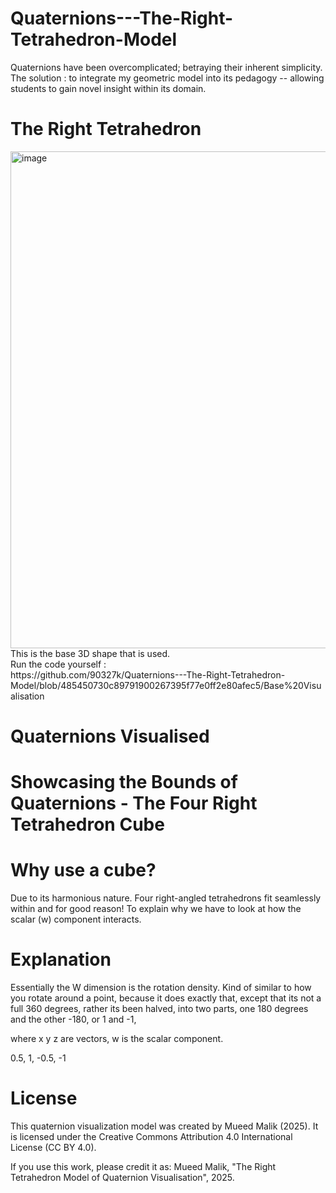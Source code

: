 # Quaternions---The-Right-Tetrahedron-Model
Quaternions have been overcomplicated; betraying their inherent simplicity. The solution : to integrate my geometric model into its pedagogy -- allowing students to gain novel insight within its domain.

# The Right Tetrahedron
<img width="1008" height="795" alt="image" src="https://github.com/user-attachments/assets/e8b83a26-46ea-4cce-aa7e-6ed89f969c8e" />
This is the base 3D shape that is used. <br>
Run the code yourself : <br> 
https://github.com/90327k/Quaternions---The-Right-Tetrahedron-Model/blob/485450730c89791900267395f77e0ff2e80afec5/Base%20Visualisation

# Quaternions Visualised

# Showcasing the Bounds of Quaternions - The Four Right Tetrahedron Cube

# Why use a cube?
Due to its harmonious nature. Four right-angled tetrahedrons fit seamlessly within and for good reason! To explain why we have to look at how the scalar (w) component interacts.


# Explanation
Essentially the W dimension is the rotation density. Kind of similar to how you rotate around a point, because it does exactly that, except that its not a full 360 degrees, rather its been halved, into two parts, one 180 degrees and the other -180, or 1 and -1, 

where x y z are vectors, w is the scalar component. 

0.5, 1, -0.5, -1 

# License
This quaternion visualization model was created by Mueed Malik (2025).
It is licensed under the Creative Commons Attribution 4.0 International License (CC BY 4.0).

If you use this work, please credit it as:
Mueed Malik, "The Right Tetrahedron Model of Quaternion Visualisation", 2025.

